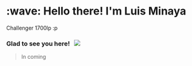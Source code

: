 <h1 align="left" id="macropower-title">:wave: Hello there! I'm Luis Minaya</h1>

Challenger 1700lp :p

### Glad to see you here! &nbsp; ![](https://visitor-badge.glitch.me/badge?page_id=iampavangandhi.iampavangandhi&style=flat-square&color=0088cc)

> <span style="text-align: justify;">In coming</h2>
